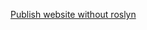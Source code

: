 [Publish website without roslyn](http://stackoverflow.com/questions/32282880/publish-website-without-roslyn)

